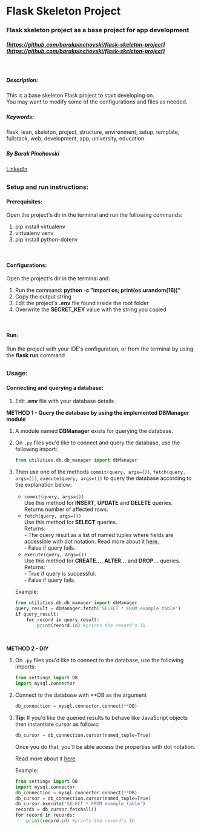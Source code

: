# Flask Skeleton Project

### Flask skeleton project as a base project for app development
##### [https://github.com/barakpinchovski/flask-skeleton-project](https://github.com/barakpinchovski/flask-skeleton-project)
<br/>

##### Description: 
This is a base skeleton Flask project to start developing on.
<br/>
You may want to modify some of the configurations and files as needed. 
   
###
##### Keywords: 
flask, lean, skeleton, project, structure, environment, setup, template, fullstack, web, development, app, university, education.
###

##### By Barak Pinchovski
[LinkedIn](https://www.linkedin.com/in/barakpinch/)
##
 
### Setup and run instructions:

#### Prerequisites:
Open the project's dir in the terminal and run the following commands:
1. pip install virtualenv
1. virtualenv venv
1. pip install python-dotenv
<br/>

#### Configurations:
Open the project's dir in the terminal and:
1. Run the command: **python -c "import os; print(os.urandom(16))"**
1. Copy the output string
1. Edit the project's **.env** file found inside the root folder
1. Overwrite the **SECRET_KEY** value with the string you copied
<br/>
 
#### Run:
 Run the project with your IDE's configuration, or from the terminal by using the **flask run** command
 
 ##
 
### Usage:

#### Connecting and querying a database:
1. Edit **.env** file with your database details

**METHOD 1 - Query the database by using the implemented DBManager module**
1. A module named **DBManager** exists for querying the database.
1. On `.py` files you'd like to connect and query the database, use the following import:
    ```python
    from utilities.db.db_manager import dbManager
    ```
1. Then use one of the methods ```commit(query, args=())```, ```fetch(query, args=())```, ```execute(query, args=())``` to query the database according to the explanation below:
    <ul>
        <li>
            <code>commit(query, args=())</code>
            <br/>
            Use this method for <strong>INSERT</strong>, <strong>UPDATE</strong> and <strong>DELETE</strong> queries.
            <br/>
            Returns number of affected rows.
        </li>
        <li>
            <code>fetch(query, args=())</code>
            <br/>
            Use this method for <strong>SELECT</strong> queries.
            <br/>
            Returns:
            <br/>
            - The query result as a list of named tuples where fields are accessible with dot notation.
            Read more about it <a href="https://dev.mysql.com/doc/connector-python/en/connector-python-api-mysqlcursor.html">here.</a>
            <br/>
            - False if query fails.
        </li>
        <li>
            <code>execute(query, args=())</code>
            <br/>
            Use this method for <strong>CREATE...</strong>, <strong>ALTER...</strong> and <strong>DROP...</strong> queries.
            <br/>
            Returns:
            <br/>
            - True if query is successful.
            <br/>
            - False if query fails.
        </li>
    </ul>

   Example:
   ```python
   from utilities.db.db_manager import dbManager
   query_result = dbManager.fetch('SELECT * FROM example_table')
   if query_result:
       for record in query_result:
           print(record.id) #prints the record's ID 
   ```
<br/>

**METHOD 2 - DIY**
1. On `.py` files you'd like to connect to the database, use the following imports:
    ```python
    from settings import DB
    import mysql.connector
    ```
1. Connect to the database with **DB as the argument
    ```python
   db_connection = mysql.connector.connect(**DB)
   ```
1. **Tip**: If you'd like the queried results to behave like JavaScript objects then instantiate cursor as follows:
    ```python
   db_cursor = db_connection.cursor(named_tuple=True)
   ``` 
   Once you do that, you'll be able access the properties with dot notation.
   
   Read more about it [here](https://dev.mysql.com/doc/connector-python/en/connector-python-api-mysqlcursor.html)
   
   Example:
   ```python
   from settings import DB
   import mysql.connector
   db_connection = mysql.connector.connect(**DB)
   db_cursor = db_connection.cursor(named_tuple=True)
   db_cursor.execute('SELECT * FROM example_table')
   records = db_cursor.fetchall()
   for record in records:
       print(record.id) #prints the record's ID 
   ```
